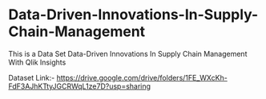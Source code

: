 # Data-Driven-Innovations-In-Supply-Chain-Management
This is a Data Set  Data-Driven Innovations In Supply Chain Management With Qlik Insights

Dataset Link:-  https://drive.google.com/drive/folders/1FE_WXcKh-FdF3AJhKTtyJGCRWqL1ze7D?usp=sharing
